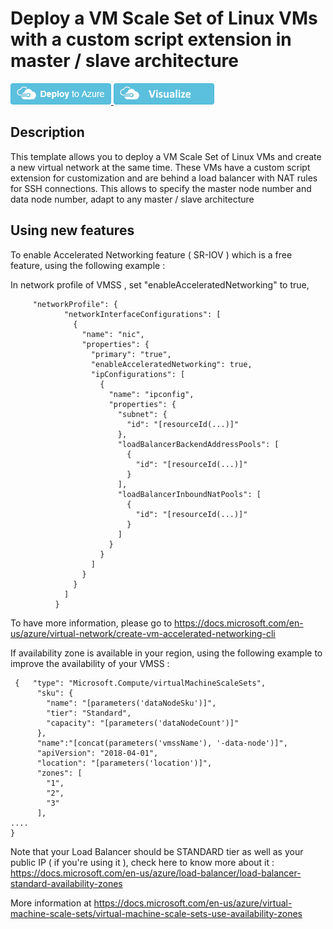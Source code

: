 # Deploy a VM Scale Set of Linux VMs with a custom script extension in master / slave architecture

<a href="https://portal.azure.com/#create/Microsoft.Template/uri/https://github.com/Azure/azure-quickstart-templates/tree/master/201-vmss-master-slave-customscript/azuredeploy.json" target="_blank">
<img src="https://raw.githubusercontent.com/Azure/azure-quickstart-templates/master/1-CONTRIBUTION-GUIDE/images/deploytoazure.png"/>
</a>
<a href="http://armviz.io/#/?load=https://github.com/Azure/azure-quickstart-templates/tree/master/201-vmss-master-slave-customscript/azuredeploy.json" target="_blank">
<img src="https://raw.githubusercontent.com/Azure/azure-quickstart-templates/master/1-CONTRIBUTION-GUIDE/images/visualizebutton.png"/>
</a>

## Description
This template allows you to deploy a VM Scale Set of Linux VMs and create a new virtual network at the same time. These VMs have a custom script extension for customization and are behind a load balancer with NAT rules for SSH connections. This allows to specify the master node number and data node number, adapt to any master / slave architecture

## Using new features 

To enable Accelerated Networking feature ( SR-IOV ) which is a free feature, using the following example : 

In network profile of VMSS , set "enableAcceleratedNetworking" to true,
```
     "networkProfile": {
            "networkInterfaceConfigurations": [
              {
                "name": "nic",
                "properties": {
                  "primary": "true",
                  "enableAcceleratedNetworking": true,
                  "ipConfigurations": [
                    {
                      "name": "ipconfig",
                      "properties": {
                        "subnet": {
                          "id": "[resourceId(...)]"
                        },
                        "loadBalancerBackendAddressPools": [
                          {
                            "id": "[resourceId(...)]"
                          }
                        ],
                        "loadBalancerInboundNatPools": [
                          {
                            "id": "[resourceId(...)]"
                          }
                        ]
                      }
                    }
                  ]
                }
              }
            ]
          }

```

To have more information, please go to https://docs.microsoft.com/en-us/azure/virtual-network/create-vm-accelerated-networking-cli


If availability zone is available in your region,  using the following example to improve the availability of your VMSS :
```
 {   "type": "Microsoft.Compute/virtualMachineScaleSets",
      "sku": {
        "name": "[parameters('dataNodeSku')]",
        "tier": "Standard",
        "capacity": "[parameters('dataNodeCount')]"
      },
      "name":"[concat(parameters('vmssName'), '-data-node')]",
      "apiVersion": "2018-04-01",
      "location": "[parameters('location')]",
      "zones": [
        "1",
        "2",
        "3"
      ],
....
}

```


Note that your Load Balancer should be STANDARD tier as well as your public IP ( if you're using it ), check here to know more about it : https://docs.microsoft.com/en-us/azure/load-balancer/load-balancer-standard-availability-zones

More information at https://docs.microsoft.com/en-us/azure/virtual-machine-scale-sets/virtual-machine-scale-sets-use-availability-zones
